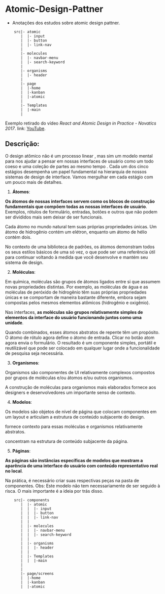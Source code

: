 # Atomic-Design-Pattner

* Anotações dos estudos sobre atomic design pattner.

```
    src|- atomic
       |  |- input
       |  |- button
       |  |- link-nav
       |
       |- molecules
       |  |- navbar-menu
       |  |- search-keyword
       |
       |- organisms
       |  |- header
       |
       |- page
       |  |-home
       |  |-kanban
       |  |-atomic
       |
       |- Templates
       |  |-main
       |
```

Exemplo retirado do vídeo _React and Atomic Design in Practice - Novatics 2017_. 
link: [YouTube](https://youtu.be/XGPRyL7TXsk).

## Descrição:

O design atômico não é um processo linear , mas sim um modelo mental para nos ajudar a pensar em nossas interfaces de usuário como um todo coeso e uma coleção de partes ao mesmo tempo . Cada um dos cinco estágios desempenha um papel fundamental na hierarquia de nossos sistemas de design de interface. Vamos mergulhar em cada estágio com um pouco mais de detalhes.

1. __Átomos__:

__Os átomos de nossas interfaces servem como os blocos de construção fundamentais que compõem todas as nossas interfaces de usuário__. Exemplos, rótulos de formulário, entradas, botões e outros que não podem ser divididos mais sem deixar de ser funcionais.

Cada átomo no mundo natural tem suas próprias propriedades únicas. Um átomo de hidrogênio contém um elétron, enquanto um átomo de hélio contém dois.

No contexto de uma biblioteca de padrões, os átomos demonstram todos os seus estilos básicos de uma só vez, o que pode ser uma referência útil para continuar voltando à medida que você desenvolve e mantém seu sistema de design.

2. __Moléculas__:

Em química, moléculas são grupos de átomos ligados entre si que assumem novas propriedades distintas. Por exemplo, as moléculas de água e as moléculas de peróxido de hidrogênio têm suas próprias propriedades únicas e se comportam de maneira bastante diferente, embora sejam compostas pelos mesmos elementos atômicos (hidrogênio e oxigênio).

Nas interfaces, __as moléculas são grupos relativamente simples de elementos da interface do usuário funcionando juntos como uma unidade__.

Quando combinados, esses átomos abstratos de repente têm um propósito. O átomo de rótulo agora define o átomo de entrada. Clicar no botão atom agora envia o formulário. O resultado é um componente simples, portátil e reutilizável que pode ser colocado em qualquer lugar onde a funcionalidade de pesquisa seja necessária.

3. __Organismos__:

Organismos são componentes de UI relativamente complexos compostos por grupos de moléculas e/ou átomos e/ou outros organismos.

A construção de moléculas para organismos mais elaborados fornece aos designers e desenvolvedores um importante senso de contexto.

4. __Modelos__:

Os modelos são objetos de nível de página que colocam componentes em um layout e articulam a estrutura de conteúdo subjacente do design.

fornece contexto para essas moléculas e organismos relativamente abstratos.

concentram na estrutura de conteúdo subjacente da página.

5. __Páginas__:

__As páginas são instâncias específicas de modelos que mostram a aparência de uma interface do usuário com conteúdo representativo real no local__.

Na prática, é necessário criar suas respectivas peças na pasta de componentes. 
Obs: Este modelo não tem necessariamente de ser seguido à risca. O mais importante é a ideia por trás disso.

```
    src|- components 
       |  |- atomic
       |  |  |- input
       |  |  |- button
       |  |  |- link-nav
       |  |
       |  |- molecules           
       |  |  |- navbar-menu
       |  |  |- search-keyword
       |  |
       |  |- organisms
       |  |  |- header
       |  |
       |  |- Templates
       |  |  |-main
       |
       |
       |- page/screens
       |  |-home
       |  |-kanban
       |  |-atomic
```